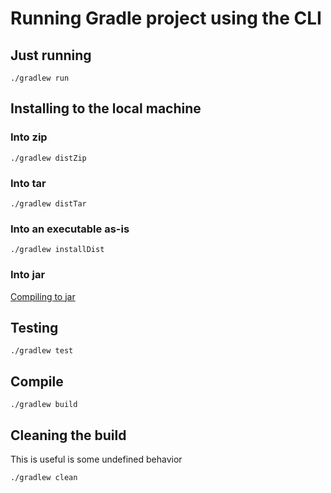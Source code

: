 # Running Gradle project using the CLI

## Just running 
```shell
./gradlew run
```

## Installing to the local machine

### Into zip
```shell
./gradlew distZip
```

### Into tar
```shell
./gradlew distTar
```

### Into an executable as-is
```shell
./gradlew installDist
```

### Into jar

[Compiling to jar](packaging.md)

## Testing

```shell
./gradlew test
```

## Compile

```shell
./gradlew build
```

## Cleaning the build

This is useful is some undefined behavior

```shell
./gradlew clean
```
